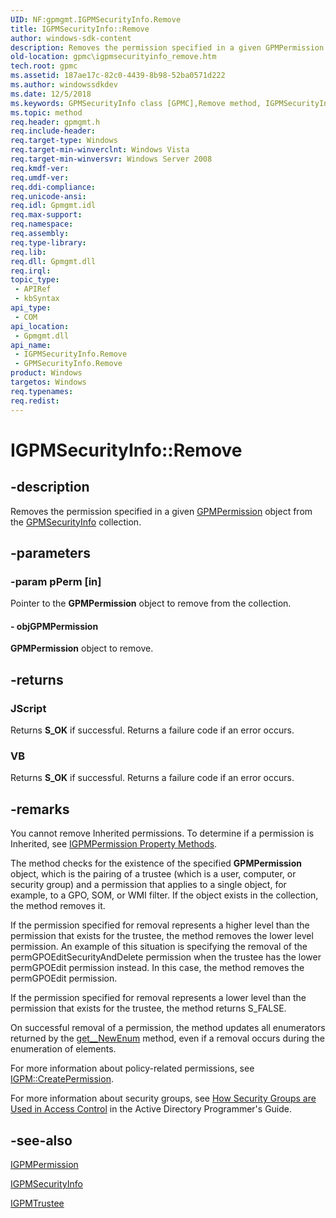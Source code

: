 ```yaml
---
UID: NF:gpmgmt.IGPMSecurityInfo.Remove
title: IGPMSecurityInfo::Remove
author: windows-sdk-content
description: Removes the permission specified in a given GPMPermission object from the GPMSecurityInfo collection.
old-location: gpmc\igpmsecurityinfo_remove.htm
tech.root: gpmc
ms.assetid: 187ae17c-82c0-4439-8b98-52ba0571d222
ms.author: windowssdkdev
ms.date: 12/5/2018
ms.keywords: GPMSecurityInfo class [GPMC],Remove method, IGPMSecurityInfo interface [GPMC],Remove method, IGPMSecurityInfo.Remove, IGPMSecurityInfo::Remove, Remove, Remove method [GPMC], Remove method [GPMC],GPMSecurityInfo class, Remove method [GPMC],IGPMSecurityInfo interface, _win32_igpmsecurityinfo_remove, gpmc.igpmsecurityinfo_remove, gpmgmt/IGPMSecurityInfo::Remove
ms.topic: method
req.header: gpmgmt.h
req.include-header: 
req.target-type: Windows
req.target-min-winverclnt: Windows Vista
req.target-min-winversvr: Windows Server 2008
req.kmdf-ver: 
req.umdf-ver: 
req.ddi-compliance: 
req.unicode-ansi: 
req.idl: Gpmgmt.idl
req.max-support: 
req.namespace: 
req.assembly: 
req.type-library: 
req.lib: 
req.dll: Gpmgmt.dll
req.irql: 
topic_type:
 - APIRef
 - kbSyntax
api_type:
 - COM
api_location:
 - Gpmgmt.dll
api_name:
 - IGPMSecurityInfo.Remove
 - GPMSecurityInfo.Remove
product: Windows
targetos: Windows
req.typenames: 
req.redist: 
---
```


# IGPMSecurityInfo::Remove


## -description


Removes the permission specified in a given 
<a href="https://msdn.microsoft.com/7ac19065-571e-45f5-934f-35ddbf225262">GPMPermission</a> object from the 
<a href="https://msdn.microsoft.com/1205b1d7-3dc1-4ecd-b4fa-c833dd4e1a74">GPMSecurityInfo</a> collection.


## -parameters




### -param pPerm [in]

Pointer to the <b>GPMPermission</b> object to remove from the collection.


#### - objGPMPermission

<b>GPMPermission</b> object to remove.


## -returns



<h3>JScript</h3>
Returns <b>S_OK</b> if successful. Returns a failure code if an error occurs.

<h3>VB</h3>
Returns <b>S_OK</b> if successful. Returns a failure code if an error occurs.




## -remarks



You cannot remove Inherited permissions. To determine if a permission is Inherited, see 
<a href="https://msdn.microsoft.com/4af04405-66a4-4721-83ff-70ae505b3494">IGPMPermission Property Methods</a>.

The method checks for the existence of the specified <b>GPMPermission</b> object, which is the pairing of a trustee (which is a user, computer, or security group) and a permission that applies to a single object, for example, to a GPO, SOM, or WMI filter. If the object exists in the collection, the method removes it.

If the permission specified for removal represents a higher level than the permission that exists for the trustee, the method removes the lower level permission. An example of this situation is specifying the removal of the permGPOEditSecurityAndDelete permission when the trustee has the lower permGPOEdit permission instead. In this case, the method removes the permGPOEdit permission.

If the permission specified for removal represents a lower level than the permission that exists for the trustee, the method returns S_FALSE.

On successful removal of a permission, the method updates all enumerators returned by the 
<a href="https://msdn.microsoft.com/f8dc2ee1-d1cb-4e7a-abf4-1a388320b681">get__NewEnum</a> method, even if a removal occurs during the enumeration of elements.

For more information about policy-related permissions, see 
<a href="https://msdn.microsoft.com/8da90ca3-1c81-414f-b1a0-a0dfcae745ba">IGPM::CreatePermission</a>.

For more information about security groups, see 
<a href="https://msdn.microsoft.com/3236c51f-21c1-4c07-9b76-2668ae72a42f">How Security Groups are Used in Access Control</a> in the Active Directory Programmer's Guide.




## -see-also




<a href="https://msdn.microsoft.com/7ac19065-571e-45f5-934f-35ddbf225262">IGPMPermission</a>



<a href="https://msdn.microsoft.com/1205b1d7-3dc1-4ecd-b4fa-c833dd4e1a74">IGPMSecurityInfo</a>



<a href="https://msdn.microsoft.com/f9c24fe6-58c7-4e82-9ac0-1157ed8fffeb">IGPMTrustee</a>
 

 

